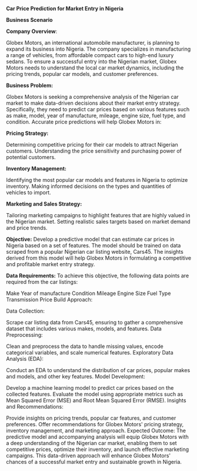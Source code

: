 **Car Price Prediction for Market Entry in Nigeria**

**Business Scenario**

**Company Overview**:

Globex Motors, an international automobile manufacturer, is planning to expand its business into Nigeria.
The company specializes in manufacturing a range of vehicles, from affordable compact cars to high-end luxury sedans.
To ensure a successful entry into the Nigerian market, Globex Motors needs to understand the local car market dynamics, including the pricing trends, popular car models, and customer preferences.

**Business Problem:**

Globex Motors is seeking a comprehensive analysis of the Nigerian car market to make data-driven decisions about their market entry strategy. 
Specifically, they need to predict car prices based on various features such as make, model, year of manufacture, mileage, engine size, fuel type, and condition.
Accurate price predictions will help Globex Motors in:

**Pricing Strategy:**

Determining competitive pricing for their car models to attract Nigerian customers.
Understanding the price sensitivity and purchasing power of potential customers.

**Inventory Management:**

Identifying the most popular car models and features in Nigeria to optimize inventory.
Making informed decisions on the types and quantities of vehicles to import.

**Marketing and Sales Strategy:**

Tailoring marketing campaigns to highlight features that are highly valued in the Nigerian market.
Setting realistic sales targets based on market demand and price trends.

**Objective:**
Develop a predictive model that can estimate car prices in Nigeria based on a set of features. The model should be trained on data scraped from a popular Nigerian car listing website, Cars45. The insights derived from this model will help Globex Motors in formulating a competitive and profitable market entry strategy.

**Data Requirements:**
To achieve this objective, the following data points are required from the car listings:

Make
Year of manufacture
Condition
Mileage
Engine Size
Fuel Type
Transmission
Price
Build
Approach:

Data Collection:

Scrape car listing data from Cars45, ensuring to gather a comprehensive dataset that includes various makes, models, and features.
Data Preprocessing:

Clean and preprocess the data to handle missing values, encode categorical variables, and scale numerical features.
Exploratory Data Analysis (EDA):

Conduct an EDA to understand the distribution of car prices, popular makes and models, and other key features.
Model Development:

Develop a machine learning model to predict car prices based on the collected features.
Evaluate the model using appropriate metrics such as Mean Squared Error (MSE) and Root Mean Squared Error (RMSE).
Insights and Recommendations:

Provide insights on pricing trends, popular car features, and customer preferences.
Offer recommendations for Globex Motors' pricing strategy, inventory management, and marketing approach.
Expected Outcome:
The predictive model and accompanying analysis will equip Globex Motors with a deep understanding of the Nigerian car market, enabling them to set competitive prices, optimize their inventory, and launch effective marketing campaigns. This data-driven approach will enhance Globex Motors' chances of a successful market entry and sustainable growth in Nigeria.

